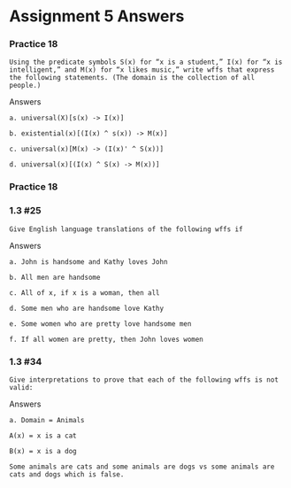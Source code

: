 # Assignment 5 Answers

### Practice 18

	Using the predicate symbols S(x) for “x is a student,” I(x) for “x is intelligent,” and M(x) for “x likes music,” write wffs that express the following statements. (The domain is the collection of all people.)

Answers
	
	a. universal(X)[s(x) -> I(x)]

	b. existential(x)[(I(x) ^ s(x)) -> M(x)]

	c. universal(x)[M(x) -> (I(x)' ^ S(x))]

	d. universal(x)[(I(x) ^ S(x) -> M(x))]

### Practice 18


### 1.3 #25

	Give English language translations of the following wffs if

Answers

	a. John is handsome and Kathy loves John

 	b. All men are handsome 
	
	c. All of x, if x is a woman, then all 
	
	d. Some men who are handsome love Kathy
	
	e. Some women who are pretty love handsome men
	
	f. If all women are pretty, then John loves women

### 1.3 #34

	Give interpretations to prove that each of the following wffs is not valid:

Answers

	a. Domain = Animals

	A(x) = x is a cat

	B(x) = x is a dog

	Some animals are cats and some animals are dogs vs some animals are cats and dogs which is false.




